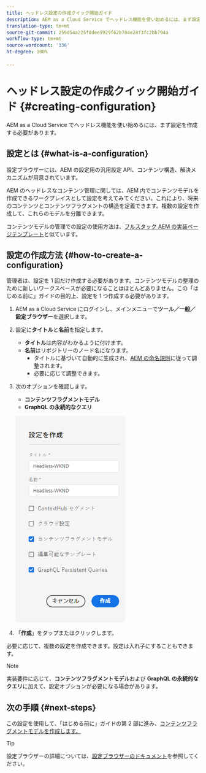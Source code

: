 ```yaml
---
title: ヘッドレス設定の作成クイック開始ガイド
description: AEM as a Cloud Service でヘッドレス機能を使い始めるには、まず設定を作成する必要があります。
translation-type: tm+mt
source-git-commit: 259d54a225f8dee5929f62b784e28f3fc2bb794a
workflow-type: tm+mt
source-wordcount: '336'
ht-degree: 100%

---
```



# ヘッドレス設定の作成クイック開始ガイド {#creating-configuration}

AEM as a Cloud Service でヘッドレス機能を使い始めるには、まず設定を作成する必要があります。

## 設定とは {#what-is-a-configuration}

設定ブラウザーには、AEM の設定用の汎用設定 API、コンテンツ構造、解決メカニズムが用意されています。

AEM のヘッドレスなコンテンツ管理に関しては、AEM 内でコンテンツモデルを作成できるワークプレイスとして設定を考えてみてください。これにより、将来のコンテンツとコンテンツフラグメントの構造を定義できます。複数の設定を作成して、これらのモデルを分離できます。

コンテンツモデルの管理での設定の使用方法は、[フルスタック AEM の実装ページテンプレート](/help/sites-cloud/authoring/features/templates.md)と似ています。

## 設定の作成方法 {#how-to-create-a-configuration}

管理者は、設定を 1 回だけ作成する必要があります。コンテンツモデルの整理のために新しいワークスペースが必要になることはほとんどありません。この「はじめる前に」ガイドの目的上、設定を 1 つ作成する必要があります。

1. AEM as a Cloud Service にログインし、メインメニューで&#x200B;**ツール／一般／設定ブラウザー**&#x200B;を選択します。
1. 設定に&#x200B;**タイトル**&#x200B;と&#x200B;**名前**&#x200B;を指定します。
   * **タイトル**&#x200B;は内容がわかるように付けます。
   * **名前**&#x200B;はリポジトリーのノード名になります。
      * タイトルに基づいて自動的に生成され、[AEM の命名規則](/help/implementing/developing/introduction/naming-conventions.md)に従って調整されます。
      * 必要に応じて調整できます。
1. 次のオプションを確認します。
   * **コンテンツフラグメントモデル**
   * **GraphQL の永続的なクエリ**

   ![設定の作成](../assets/create-configuration.png)

1. 「**作成**」をタップまたはクリックします。

必要に応じて、複数の設定を作成できます。設定は入れ子にすることもできます。

>[!NOTE]
>
>実装要件に応じて、**コンテンツフラグメントモデル**&#x200B;および **GraphQL の永続的なクエリ**&#x200B;に加えて、設定オプションが必要になる場合があります。

## 次の手順 {#next-steps}

この設定を使用して、「はじめる前に」ガイドの第 2 部に進み、[コンテンツフラグメントモデルを作成します。](create-content-model.md)

>[!TIP]
>
>設定ブラウザーの詳細については、[設定ブラウザーのドキュメント](/help/implementing/developing/introduction/configurations.md)を参照してください。
